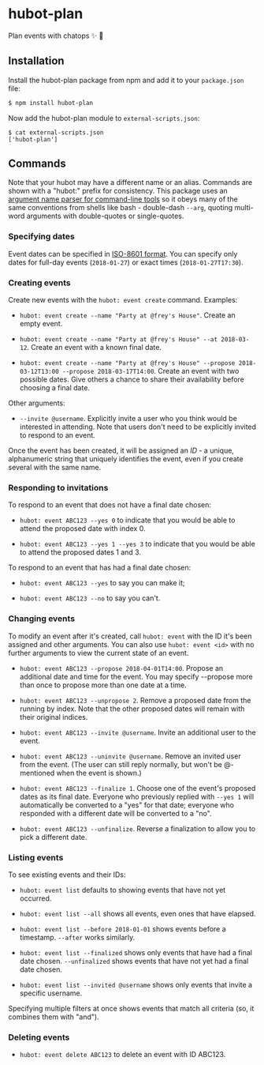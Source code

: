 # hubot-plan

Plan events with chatops :sparkles: :calendar:

## Installation

Install the hubot-plan package from npm and add it to your `package.json` file:

```bash
$ npm install hubot-plan
```

Now add the hubot-plan module to `external-scripts.json`:

```
$ cat external-scripts.json
['hubot-plan']
```

## Commands

Note that your hubot may have a different name or an alias. Commands are shown with a "hubot:" prefix for consistency. This package uses an [argument name parser for command-line tools](https://www.npmjs.com/package/yargs) so it obeys many of the same conventions from shells like bash - double-dash `--arg`, quoting multi-word arguments with double-quotes or single-quotes.

### Specifying dates

Event dates can be specified in [ISO-8601 format](https://en.wikipedia.org/wiki/ISO_8601). You can specify only dates for full-day events (`2018-01-27`) or exact times (`2018-01-27T17:30`).

### Creating events

Create new events with the `hubot: event create` command. Examples:

* `hubot: event create --name "Party at @frey's House"`. Create an empty event.

* `hubot: event create --name "Party at @frey's House" --at 2018-03-12`. Create an event with a known final date.

* `hubot: event create --name "Party at @frey's House" --propose 2018-03-12T13:00 --propose 2018-03-17T14:00`. Create an event with two possible dates. Give others a chance to share their availability before choosing a final date.

Other arguments:

* `--invite @username`. Explicitly invite a user who you think would be interested in attending. Note that users don't need to be explicitly invited to respond to an event.

Once the event has been created, it will be assigned an _ID_ - a unique, alphanumeric string that uniquely identifies the event, even if you create several with the same name.

### Responding to invitations

To respond to an event that does not have a final date chosen:

* `hubot: event ABC123 --yes 0` to indicate that you would be able to attend the proposed date with index 0.

* `hubot: event ABC123 --yes 1 --yes 3` to indicate that you would be able to attend the proposed dates 1 and 3.

To respond to an event that has had a final date chosen:

* `hubot: event ABC123 --yes` to say you can make it;

* `hubot: event ABC123 --no` to say you can't.

### Changing events

To modify an event after it's created, call `hubot: event` with the ID it's been assigned and other arguments. You can also use `hubot: event <id>` with no further arguments to view the current state of an event.

* `hubot: event ABC123 --propose 2018-04-01T14:00`. Propose an additional date and time for the event. You may specify --propose more than once to propose more than one date at a time.

* `hubot: event ABC123 --unpropose 2`. Remove a proposed date from the running by index. Note that the other proposed dates will remain with their original indices.

* `hubot: event ABC123 --invite @username`. Invite an additional user to the event.

* `hubot: event ABC123 --uninvite @username`. Remove an invited user from the event. (The user can still reply normally, but won't be @-mentioned when the event is shown.)

* `hubot: event ABC123 --finalize 1`. Choose one of the event's proposed dates as its final date. Everyone who previously replied with `--yes 1` will automatically be converted to a "yes" for that date; everyone who responded with a different date will be converted to a "no".

* `hubot: event ABC123 --unfinalize`. Reverse a finalization to allow you to pick a different date.

### Listing events

To see existing events and their IDs:

* `hubot: event list` defaults to showing events that have not yet occurred.

* `hubot: event list --all` shows all events, even ones that have elapsed.

* `hubot: event list --before 2018-01-01` shows events before a timestamp. `--after` works similarly.

* `hubot: event list --finalized` shows only events that have had a final date chosen. `--unfinalized` shows events that have not yet had a final date chosen.

* `hubot: event list --invited @username` shows only events that invite a specific username.

Specifying multiple filters at once shows events that match all criteria (so, it combines them with "and").

### Deleting events

* `hubot: event delete ABC123` to delete an event with ID ABC123.

